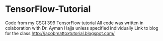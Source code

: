 # TensorFlow-Tutorial
Code from my CSCI 399 TensorFlow tutorial
All code was written in colaboration with Dr. Ayman Hajja unless specified individually
Link to blog for the class http://jacobmattoxtutorial.blogspot.com/
